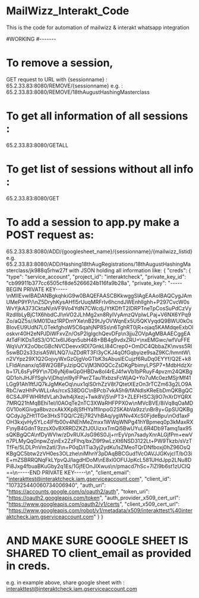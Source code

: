 # MailWizz_Interakt_Code
This is the code for automation of mailwizz &amp; interakt whatsapp integration

#WORKING
#-------

# To remove a session,
GET request to URL with {sessionname} : 65.2.33.83:8080/REMOVE/{sessionname}
                                 e.g. : 65.2.33.83:8080/REMOVE/18thAugustHashingMasterclass
                                 
# To get all information of all sessions :
65.2.33.83:8080/GETALL

# To get list of sessions without all info :
65.2.33.83:8080/GET

# To add a session to app.py make a POST request as:
65.2.33.83:8080/ADD/{googlesheet_name}/{sessionname}/{mailwizz_listid}
e.g.
65.2.33.83:8080/ADD/Hashing18thAugRegistrations/18thAugustHashingMasterclass/jk988q5rhw27f
with JSON holding all information like:
{
    "creds": {
        "type": "service_account",
        "project_id": "interaktcheck",
        "private_key_id": "cb99911b377cc6505cf8de5266624b116fa9b28a",
        "private_key": "-----BEGIN PRIVATE KEY-----\nMIIEvwIBADANBgkqhkiG9w0BAQEFAASCBKkwggSlAgEAAoIBAQCygJAmUMeP9YP/\nZ5DryhKysAHfl5rUuqMRFrIv6hcndJWEnhlIghh+P297CvcW0sWvYjkA373CktaN\nVF9Vo4YdN7CWcdjJYtKDfrT2IDRPTneTpCosSuPdCzVyRzdlIbLyBjC1X6hbdCJl\nVO2JLhMg2xn8RyIVyAmzQVplwLPaj+V6NX6YPq9Zo/aQZ5s//kM01Daz1RPDmYXe\nB29tJyOVWqnEx5U5QKVyqdQ9BWU0kOsBIovEU9UdN7L0TekfghoW5C6qahjNP8Ss\n6TghRT0jR+ojaq5KAMdqeExbOloskvr40H2eNPJDiWFxvZn/OsP2lgIgchQevDFp\n3jjuZOVpAgMBAAECggEAAtTdFIKDsTdS3/O1CIx6IJ6qn5ubH48+BB4g9vdxZRU+\nxEMGwc/wfVuFFEWqVuYX2oObcGBcNVCDeevx9DI7GnkLl84Crep0+OmDC4QbbaZK\nvss5Rl5swBD2s33zisA5WLNQ7/uZDdRT3Fl3yCKJ4qOfGqbyize9saZ9KC/hmntW\n2VYpz29X1Q2GojvyWxGzOjgVoGTbK3sAbuslECujzf6RuDq0EYYf/Q2E+k8LFIdA\nanx/q58W2GBFyJzipQCVjM3N0QCcZsDKgPbimyLPSP7+MdbHdzXrb+17L6sFyP9Y\n7D6yNj6wGp0HBDw8oI4rEJ4fwVb1bPRuyF4pvzm24QKBgQD1ohJHJFfSglvVjDhq\nl9ylFPwrZTau1fxbzsFcWjAQ+Yo7uMc0ezMSjrMf41LGg91Ah1ftfJQ7kJgMKeOq\nux1qlS0rhZzV8t7QtetXEzOn3rTCZm63g2LO9ARbC/wzHhPvWLLrAs/rcxS38DGC\nBPcb7vkA5h9/fANdIsKReEbDmQKBgQC6CS4JPFWHRfdVLah3wh4jXezj+Twk8Vj5\nPT3+ZLEFHSC3j9O7nXrDYQRX7MRQ21hMqBEhi1el/l0AOqTe2nTC3XWaRHFPPX0w\nMVcBVE/8iVq8qOaMDGV10oKGivga8bvzcxAkXKp8jSfHYa1fIlnpoG2SKAbVa9zz\nBr8y+GpSUQKBgQCdyJgZHt1TGe3HxSTQQ/C2Ej7R2VhBAq/ygWNv4XcS0FjdeBpu\nOd1axFOH3kxjvHy5YLc4lFfb00v4NEhMeZmxx1WWqWNPg41hYBpmeq0p3kMaxRXF\nyB4GdnT9zzsX0vBXRRDZKZtJ0UizxxTmQi5BwUYuL6R4Db9Tamq1ax95sQKBgQCA\nfDyWVlw/zDvRUXJsG96S0Jj+rrEyVpn7sadyXnrALGjfPm+ewVn7PLMyQq0npwZq\nEx2ZzFIhq/bxZI9f9wLzXt6NSD3122Lt+PW9Tkzb/sVzTTfFe/5LDLPnVm2atl/3\n+P0qD/ITia3yj2ydKu1sZMeoTQrDNfboxj0hZ96OsQKBgQC5btw2zVH0es3OLzhe\niMhnY3pDAqBBCGud1VcOAVJJGKvjclT/bO3iE+mZSBRRQNqFkLYpvQJ/lagdHDoM\nE8xI0OFUJpKcL581UHdJpp2LNu8DPi8Jxg4fbuaBKuGby2q1Es/1GjfEOnJIXwus\n/pmacd7hSc+7iZl9b6st1zUCIQ==\n-----END PRIVATE KEY-----\n",
        "client_email": "interakttest@interaktcheck.iam.gserviceaccount.com",
        "client_id": "107325440060734006940",
        "auth_uri": "https://accounts.google.com/o/oauth2/auth",
        "token_uri": "https://oauth2.googleapis.com/token",
        "auth_provider_x509_cert_url": "https://www.googleapis.com/oauth2/v1/certs",
        "client_x509_cert_url": "https://www.googleapis.com/robot/v1/metadata/x509/interakttest%40interaktcheck.iam.gserviceaccount.com"
        }
}

# AND MAKE SURE GOOGLE SHEET IS SHARED TO client_email as provided in creds.
e.g. in example above, share google sheet with : interakttest@interaktcheck.iam.gserviceaccount.com
